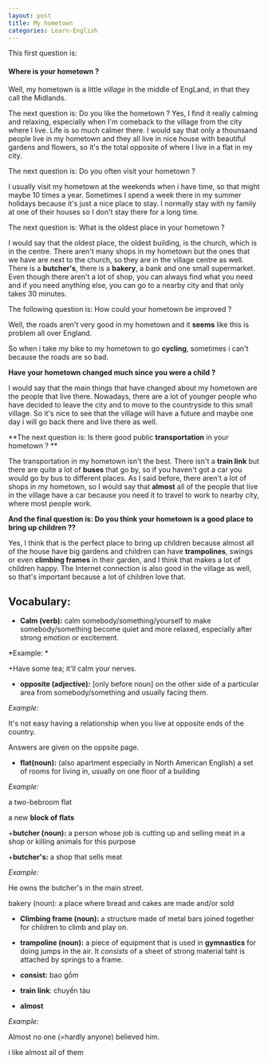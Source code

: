 ```yaml
---
layout: post
title: My hometown
categories: Learn-English
---
```


This first question is:
#### Where is your hometown ?

Well, my hometown is a little *village* in the middle of EngLand, in that they call the Midlands.

The next question is: Do you like the hometown ?
Yes, I find it really calming and relaxing, especially when I'm comeback to the village from the city where I live.
Life is so much calmer there. I would say that only a thounsand people live in my hometown and they all live in nice house with beautiful gardens and flowers, 
so it's the total opposite of where I live in a flat in  my city.

The next question is: Do you often visit your hometown ?

I usually visit my hometown at the weekends when i have time, so that might maybe 10 times a year. Sometimes I spend a week there in my summer
holidays because it's just a nice place to stay. I normally stay with ny family at one of their houses so I don't stay there for a long time.

The next question is: What is the oldest place in your hometown ?

I would say that the oldest place, the oldest building, is the church, which is in the centre.
There aren't many shops in my hometown but the ones that we have are next to the church, so they are in the village centre as well. 
There is a **butcher's**, there is a **bakery**, a bank and one small supermarket. Even though there aren't a lot of shop, you can always 
find what you need and if you need anything else, you can go to a nearby city and that only takes 30 minutes.

The following question is: How could your hometown be improved ? 

Well, the roads aren't very good in my hometown and it **seems** like this  is problem all over England.

So when i take my bike to my hometown to go **cycling**, sometimes i can't because the roads are  so bad. 

**Have your hometown changed much since you were a child ?**

I would say that the main things that have changed about my hometown are the people that live there. Nowadays, there are a lot of younger people 
who have decided to leave the city and to move to the countryside to this small village. So it's nice to see that the village will have 
a  future and maybe one day i will go back there and live there as well.

**The next question is: Is there good public **transportation** in your hometown  ? **

The transportation in my hometown isn't the best. There  isn't a **train link** but there are quite  a lot of **buses** that go by, so if you haven't 
got a car you would go by bus to  different places.
As I  said before, there aren't a lot of shops in my hometown, so I would say that **almost** all of the people that live in the village have a car because
you need it to travel to work to nearby city, where most people work.

**And the final question is: Do you think your hometown is a good place to bring up children ??**

Yes, I think that is the perfect place to bring up children because almost all of the house have big gardens and children can have **trampolines**,
swings or even **climbing frames** in their garden, and I think that makes a lot of children happy. 
The Internet connection is also good in the village as well, so that's important because a lot of children love that.

## Vocabulary:

+ **Calm (verb):** calm somebody/something/yourself to make somebody/something become quiet and more relaxed, especially after strong emotion or excitement.

*Example: *

+Have some tea; it'll calm your nerves.

+ **opposite (adjective):** [only before noun] on the other side of a particular area from somebody/something and usually facing them.

*Example:*

It's not easy having a relationship when you live at opposite ends of the country.

Answers are given on the oppsite page.

+ **flat(noun):** (also apartment especially in North American English) a set of rooms for living in, usually on one floor of a building 

*Example:*

a two-bebroom flat

a new **block of flats**

+**butcher (noun):** a person whose job is cutting up and selling meat in a shop or killing animals for this purpose

+**butcher's:** a shop that sells meat

*Example:*

He owns the butcher's in the main street.

bakery (noun): a place where bread and cakes are made and/or sold

+ **Climbing frame (noun):**  a structure made of metal bars joined together for children to climb and play on.

+ **trampoline (noun):** a piece of equipment that is used in **gymnastics** for doing jumps in   the air. It *consists* of a sheet
of strong material taht is attached by springs to a frame.

+ **consist:** bao gồm

+ **train link**: chuyến tàu

+ **almost**

*Example:*

Almost no one (=hardly anyone) believed him.

i like almost all of them

